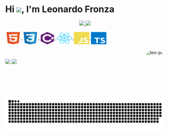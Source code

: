 <h1 align="left">Hi <img src="https://raw.githubusercontent.com/kaueMarques/kaueMarques/master/hi.gif" width="3%">, I'm Leonardo Fronza</h1>

<div align="center">
  <a href="https://github.com/leonardofronza">
  <img height="220em" src="https://github-readme-stats.vercel.app/api?username=LeonardoFronza&show_icons=true&theme=codeSTACKr&include_all_commits=true&count_private=true&rank_icon=github"/>
  <img height="220em" src="https://github-readme-stats.vercel.app/api/top-langs/?username=LeonardoFronza&layout=compact&langs_count=7&theme=codeSTACKr"/>
</div>
  
<div style="display: inline_block"><br>
  <img align="center" alt="leo-HTML" height="40" width="50" src="https://raw.githubusercontent.com/devicons/devicon/master/icons/html5/html5-original.svg">
  <img align="center" alt="leo-CSS" height="40" width="50" src="https://raw.githubusercontent.com/devicons/devicon/master/icons/css3/css3-original.svg">
  <img align="center" alt="C#" height="40" width="50" src="https://raw.githubusercontent.com/devicons/devicon/1119b9f84c0290e0f0b38982099a2bd027a48bf1/icons/csharp/csharp-plain.svg">
  <img align="center" alt="React" height="40" width="50" src="https://raw.githubusercontent.com/devicons/devicon/1119b9f84c0290e0f0b38982099a2bd027a48bf1/icons/react/react-original.svg">
  <img align="center" alt="JavaScript" height="40" width="50" src="https://raw.githubusercontent.com/devicons/devicon/1119b9f84c0290e0f0b38982099a2bd027a48bf1/icons/javascript/javascript-plain.svg">
  <img align="center" alt="TypeScript" height="40" width="50" src="https://raw.githubusercontent.com/devicons/devicon/1119b9f84c0290e0f0b38982099a2bd027a48bf1/icons/typescript/typescript-plain.svg">
</div>
  
<div style="display: inline_block"><br>
 
 
  <img align="right" alt="leo-pic" height="150" style="border-radius:50px;" src="https://66.media.tumblr.com/tumblr_mbc239V06j1rfjowdo1_500.gif">
</div>
  
  ##
 
<div> 
  <a href="https://instagram.com/leonardofronza" target="_blank"><img src="https://img.shields.io/badge/-Instagram-%23E4405F?style=for-the-badge&logo=instagram&logoColor=white" target="_blank"></a>
  <a href="https://www.linkedin.com/in/leonardofronza" target="_blank"><img src="https://img.shields.io/badge/-LinkedIn-%230077B5?style=for-the-badge&logo=linkedin&logoColor=white" target="_blank"></a> 
 
![snake gif](https://github.com/LeonardoFronza/LeonardoFronza/blob/output/github-contribution-grid-snake-dark.svg)
 
</div>

